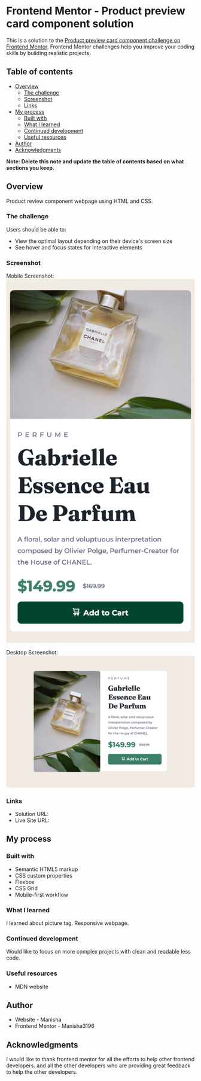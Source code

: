 # Frontend Mentor - Product preview card component solution

This is a solution to the [Product preview card component challenge on Frontend Mentor](https://www.frontendmentor.io/challenges/product-preview-card-component-GO7UmttRfa). Frontend Mentor challenges help you improve your coding skills by building realistic projects.

## Table of contents

- [Overview](#overview)
  - [The challenge](#the-challenge)
  - [Screenshot](#screenshot)
  - [Links](#links)
- [My process](#my-process)
  - [Built with](#built-with)
  - [What I learned](#what-i-learned)
  - [Continued development](#continued-development)
  - [Useful resources](#useful-resources)
- [Author](#author)
- [Acknowledgments](#acknowledgments)

**Note: Delete this note and update the table of contents based on what sections you keep.**

## Overview

Product review component webpage using HTML and CSS.

### The challenge

Users should be able to:

- View the optimal layout depending on their device's screen size
- See hover and focus states for interactive elements

### Screenshot

Mobile Screenshot:
![alt text](<Screenshot  Frontend Mentor Product preview card component.png>)

Desktop Screenshot:
![alt text](<Screenshot Desktop Frontend Mentor Product preview card component.png>)

### Links

- Solution URL:
- Live Site URL:

## My process

### Built with

- Semantic HTML5 markup
- CSS custom properties
- Flexbox
- CSS Grid
- Mobile-first workflow

### What I learned

I learned about picture tag.
Responsive webpage.

### Continued development

Would like to focus on more complex projects with clean and readable less code.

### Useful resources

- MDN website

## Author

- Website - Manisha
- Frontend Mentor - Manisha3196

## Acknowledgments

I would like to thank frontend mentor for all the efforts to help other frontend developers. and all the other developers who are providing great feedback to help the other developers.
